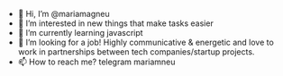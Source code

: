 - 👋 Hi, I’m @mariamagneu
- 👀 I’m interested in new things that make tasks easier
- 🌱 I’m currently learning javascript
- 💞️ I’m looking for a job! Highly communicative & energetic and love to work in partnerships between tech companies/startup projects.
- 📫 How to reach me? telegram mariamneu
